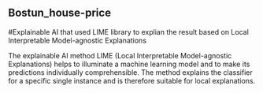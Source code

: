 ## Bostun_house-price
#Explainable AI that used LIME library to explian the result based on Local Interpretable Model-agnostic Explanations


The explainable AI method LIME (Local Interpretable Model-agnostic Explanations) helps to illuminate a machine learning model and to make its predictions individually comprehensible. The method explains the classifier for a specific single instance and is therefore suitable for local explanations.
